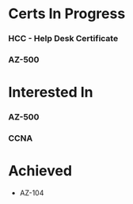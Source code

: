 # **Certs In Progress**

### HCC - Help Desk Certificate
### AZ-500

# **Interested In**
### AZ-500
### CCNA
# **Achieved**
* AZ-104
